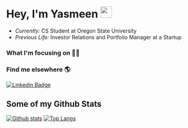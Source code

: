 # Hey, I'm Yasmeen  <img src="https://media.giphy.com/media/hvRJCLFzcasrR4ia7z/giphy.gif" width="30px"> 
- <i>Currently:</i> CS Student at Oregon State University
- <i>Previous Life:</i> Investor Relations and Portfolio Manager at a Startup

### What I'm focusing on 👨‍💻


### Find me elsewhere 🌎
[![Linkedin Badge](https://img.shields.io/badge/-yasmeenazeem-0072b1?style=flat&logo=Linkedin&logoColor=white&link=https://www.linkedin.com/in/yasmeenazeem/)](https://www.linkedin.com/in/yasmeenazeem/) 


## Some of my Github Stats
[![Github stats](https://github-readme-stats.vercel.app/api?username=Yas7777&show_icons=true&include_all_commits=true)](https://github.com/Yas7777/github-readme-stats)
[![Top Langs](https://github-readme-stats.vercel.app/api/top-langs/?username=Yas7777&layout=compact)](https://github.com/Yas7777/github-readme-stats)

